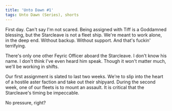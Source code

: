 ```yaml
---
title: 'Unto Dawn #1'
tags: Unto Dawn (Series), shorts
---
```


First day. Can't say I'm not scared. Being assigned with Tiff is a Goddamned blessing, but the Starcleave is not a fleet ship. 
We're meant to work alone, in the deep end. Without backup. Without support. And that's fuckin' terrifying.

There's only one other Feyric Officer aboard the Starcleave. I don't know his name. I don't think I've even heard him speak. 
Though it won't matter much, we'll be working in shifts.

Our first assignment is slated to last two weeks. We're to slip into the heart of a hostile aster faction and take out their shipyard. 
During the second week, one of our fleets is to mount an assault. It is critical that the Starcleave's timing be impeccable.

No pressure, right?
